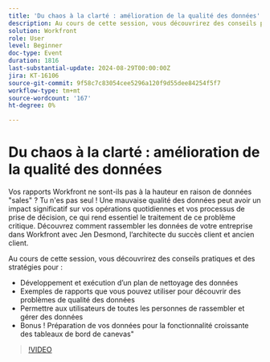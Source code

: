 ```yaml
---
title: 'Du chaos à la clarté : amélioration de la qualité des données'
description: Au cours de cette session, vous découvrirez des conseils pratiques et des stratégies pour développer et exécuter un plan de nettoyage des données. Exemples de rapports que vous pouvez utiliser pour découvrir des problèmes de qualité des données. Autorisation des utilisateurs de toutes les personas à organiser et à gérer des bonus sur les données ! Préparation de vos données pour la fonctionnalité croissante des tableaux de bord de canevas"
solution: Workfront
role: User
level: Beginner
doc-type: Event
duration: 1816
last-substantial-update: 2024-08-29T00:00:00Z
jira: KT-16106
source-git-commit: 9f58c7c83054cee5296a120f9d55dee84254f5f7
workflow-type: tm+mt
source-wordcount: '167'
ht-degree: 0%

---
```



# Du chaos à la clarté : amélioration de la qualité des données

Vos rapports Workfront ne sont-ils pas à la hauteur en raison de données &quot;sales&quot; ? Tu n&#39;es pas seul ! Une mauvaise qualité des données peut avoir un impact significatif sur vos opérations quotidiennes et vos processus de prise de décision, ce qui rend essentiel le traitement de ce problème critique. Découvrez comment rassembler les données de votre entreprise dans Workfront avec Jen Desmond, l’architecte du succès client et ancien client.

Au cours de cette session, vous découvrirez des conseils pratiques et des stratégies pour :

* Développement et exécution d’un plan de nettoyage des données
* Exemples de rapports que vous pouvez utiliser pour découvrir des problèmes de qualité des données
* Permettre aux utilisateurs de toutes les personnes de rassembler et gérer des données
* Bonus ! Préparation de vos données pour la fonctionnalité croissante des tableaux de bord de canevas&quot;

>[!VIDEO](https://video.tv.adobe.com/v/3433221/?learn=on)
